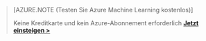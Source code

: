 ﻿>[AZURE.NOTE (Testen Sie Azure Machine Learning kostenlos)]
>
>Keine Kreditkarte und kein Azure-Abonnement erforderlich <a href="https://studio.azureml.net/Home" target="_blank">**Jetzt einsteigen >**</a>

<!--HONumber=54-->